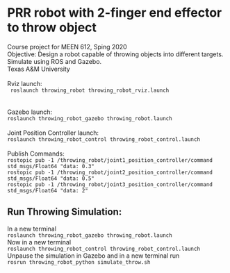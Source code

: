 # PRR robot with 2-finger end effector to throw object
Course project for MEEN 612, Sping 2020
<br>
Objective: Design a robot capable of throwing objects into different targets. Simulate using ROS and Gazebo.
<br>
Texas A&M University
<br><br>
Rviz launch:<br>
`` roslaunch throwing_robot throwing_robot_rviz.launch``<br>
<br><br>
Gazebo launch:<br>
``roslaunch throwing_robot_gazebo throwing_robot.launch ``
<br><br>
Joint Position Controller launch:<br>
``roslaunch throwing_robot_control throwing_robot_control.launch ``
<br><br>
Publish Commands:<br>
``rostopic pub -1 /throwing_robot/joint1_position_controller/command std_msgs/Float64 "data: 0.3"``<br>
``rostopic pub -1 /throwing_robot/joint2_position_controller/command std_msgs/Float64 "data: 0.5"``<br>
``rostopic pub -1 /throwing_robot/joint3_position_controller/command std_msgs/Float64 "data: 2"``<br>

## Run Throwing Simulation:<br>
In a new terminal<br>
``roslaunch throwing_robot_gazebo throwing_robot.launch``<br>
Now in a new terminal <br>
``roslaunch throwing_robot_control throwing_robot_control.launch``<br>
Unpause the simulation in Gazebo and in a new terminal run <br>
``rosrun throwing_robot_python simulate_throw.sh``<br>
